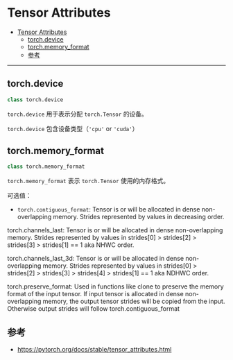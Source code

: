 # Tensor Attributes

- [Tensor Attributes](#tensor-attributes)
  - [torch.device](#torchdevice)
  - [torch.memory\_format](#torchmemory_format)
  - [参考](#参考)

***

## torch.device

```python
class torch.device
```

`torch.device` 用于表示分配 `torch.Tensor` 的设备。

`torch.device` 包含设备类型（`'cpu'` or `'cuda'`）

## torch.memory_format

```python
class torch.memory_format
```

`torch.memory_format` 表示 `torch.Tensor` 使用的内存格式。

可选值：

- `torch.contiguous_format`: Tensor is or will be allocated in dense non-overlapping memory. Strides represented by values in decreasing order.

torch.channels_last: Tensor is or will be allocated in dense non-overlapping memory. Strides represented by values in strides[0] > strides[2] > strides[3] > strides[1] == 1 aka NHWC order.

torch.channels_last_3d: Tensor is or will be allocated in dense non-overlapping memory. Strides represented by values in strides[0] > strides[2] > strides[3] > strides[4] > strides[1] == 1 aka NDHWC order.

torch.preserve_format: Used in functions like clone to preserve the memory format of the input tensor. If input tensor is allocated in dense non-overlapping memory, the output tensor strides will be copied from the input. Otherwise output strides will follow torch.contiguous_format

## 参考

- https://pytorch.org/docs/stable/tensor_attributes.html
